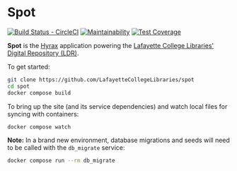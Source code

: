 Spot
====

[![Build Status - CircleCI](https://circleci.com/gh/LafayetteCollegeLibraries/spot/tree/primary.svg?style=svg)](https://circleci.com/gh/LafayetteCollegeLibraries/spot/tree/primary)
[![Maintainability](https://api.codeclimate.com/v1/badges/41507959fedd0b4c973f/maintainability)](https://codeclimate.com/github/LafayetteCollegeLibraries/spot/maintainability)
[![Test Coverage](https://api.codeclimate.com/v1/badges/41507959fedd0b4c973f/test_coverage)](https://codeclimate.com/github/LafayetteCollegeLibraries/spot/test_coverage)

**Spot** is the [Hyrax] application powering the [Lafayette College Libraries' Digital Repository (LDR)].

To get started:

```bash
git clone https://github.com/LafayetteCollegeLibraries/spot
cd spot
docker compose build
```

To bring up the site (and its service dependencies) and watch local files
for syncing with containers:

```bash
docker compose watch
```

**Note:** In a brand new environment, database migrations and seeds will need to be called with the `db_migrate` service:

```bash
docker compose run --rm db_migrate
```


[Hyrax]: https://hyrax.samvera.org
[Lafayette College Libraries' Digital Repository (LDR)]: https://ldr.lafayette.edu

